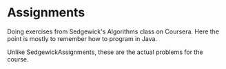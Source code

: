 Assignments
===========

Doing exercises from Sedgewick's Algorithms class on Coursera.
Here the point is mostly to remember how to program in Java.

Unlike SedgewickAssignments, these are the actual problems
for the course.
